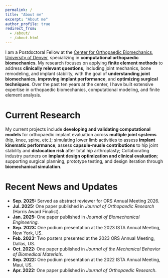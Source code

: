 ```yaml
---
permalink: /
title: "About me"
excerpt: "About me"
author_profile: true
redirect_from: 
  - /about/
  - /about.html
---
```


I am a Postdoctoral Fellow at the [Center for Orthopaedic Biomechanics](https://ritchieschool.du.edu/research-innovation/biomedical-devices/center-orthopaedic-biomechanics), [University of Denver](https://www.du.edu/), specializing in **computational orthopaedic biomechanics**. My research focuses on applying **finite element methods** to address **clinically relevant questions**, including joint mechanics, bone remodeling, and implant stability, with the goal of **understanding joint biomechanics**, **improving implant performance**, and **optimizing surgical techniques**. Over the past ten years at the center, I have built extensive expertise in orthopaedic biomechanics, computational modeling, and finite element analysis. 

Current Research
======
My current projects include **developing and validating computational models** for orthopaedic implant evaluation across **multiple joint systems** (hip, knee, spine, etc.); simulating lower limb activities to assess **implant kinematic performance**; assess **capsule-musle contributions** to hip joint stability and **dislocation risk** after total hip arthroplasty; Collaborating industry partners on **implant design optimization and clinical evaluation**; supporting surgical planning, prototype testing, and design iteration through **biomechanical simulation**.

Recent News and Updates
======
- **Sep. 2025:** Served as abstract reviewer for ORS Annual Meeting 2026.
- **Jul. 2025:** One paper published in *Journal of Orthopaedic Research* (Harris Award Finalist).
- **Jan. 2025:** One paper published in *Journal of Biomechanical Engineering*.
- **Sep. 2023:** One podium presentation at the 2023 ISTA Annual Meeting, New York, US.
- **Feb. 2023:** Two posters presented at the 2023 ORS Annual Meeting, Dallas, US.
- **Oct. 2022:** One paper published in *Journal of the Mechanical Behavior of Biomedical Materials*.
- **Sep. 2022:** One podium presentation at the 2022 ISTA Annual Meeting, Maui, US.
- **Apr. 2022:** One paper published in *Journal of Orthopaedic Research*.
